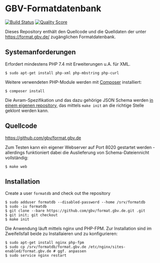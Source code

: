 # GBV-Formatdatenbank

[![Build Status](https://img.shields.io/travis/gbv/format.gbv.de.svg?style=flat-square)](https://travis-ci.org/gbv/format.gbv.de)
[![Quality Score](https://img.shields.io/scrutinizer/g/gbv/format.gbv.de.svg?style=flat-square)](https://scrutinizer-ci.com/g/gbv/format.gbv.de)

Dieses Repository enthält den Quellcode und die Quelldaten der unter <https://format.gbv.de/> zugänglichen Formatdatenbank.

## Systemanforderungen

Erfordert mindestens PHP 7.4 mit Erweiterungen u.A. für XML.

    $ sudo apt-get install php-xml php-mbstring php-curl

Weitere verwendeten PHP-Module werden mit [Composer](https://getcomposer.org/) installiert:

    $ composer install

Die Avram-Spezifikation und das dazu gehörige JSON Schema werden [in einem eigenen repository](https://github.com/gbv/avram), das mittels `make init` an die richtige Stelle geklont werden kann.

## Quellcode

<https://github.com/gbv/format.gbv.de>

Zum Testen kann ein eigener Webserver auf Port 8020 gestartet werden - allerdings funktioniert dabei die Auslieferung von Schema-Dateiennicht vollständig:

    $ make web

## Installation

Create a user `formatdb` and check out the repository

    $ sudo adduser formatdb --disabled-password --home /srv/formatdb
    $ sudo -iu formatdb
    $ git clone --bare https://github.com/gbv/format.gbv.de.git .git
    $ git init; git checkout
    $ make init

Die Anwendung läuft mittels nginx und PHP-FPM. Zur Installation sind im Zweifellsfall beide zu Installaieren und zu konfigurieren:

    $ sudo apt-get install nginx php-fpm
    $ sudo cp /srv/formatdb/format.gbv.de /etc/nginx/sites-enabled/format.gbv.de # ggf. anpassen
    $ sudo service nginx restart
